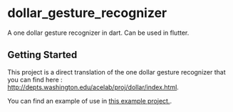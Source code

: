 # dollar_gesture_recognizer

A one dollar gesture recognizer in dart. Can be used in flutter.

## Getting Started

This project is a direct translation of the one dollar gesture recognizer that you can find here :
http://depts.washington.edu/acelab/proj/dollar/index.html.

You can find an example of use in [this example project.](https://github.com/guiguito/flutter_dollar_gesture_detector/example).


